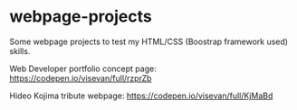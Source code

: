 # webpage-projects
Some webpage projects to test my HTML/CSS (Boostrap framework used) skills.


Web Developer portfolio concept page: https://codepen.io/visevan/full/rzprZb

Hideo Kojima tribute webpage: https://codepen.io/visevan/full/KjMaBd



